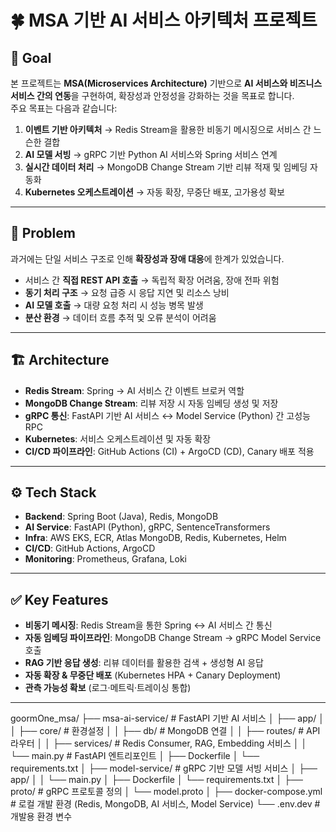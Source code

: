 # 🍀 MSA 기반 AI 서비스 아키텍처 프로젝트

## 📌 Goal
본 프로젝트는 **MSA(Microservices Architecture)** 기반으로 **AI 서비스와 비즈니스 서비스 간의 연동**을 구현하여, 확장성과 안정성을 강화하는 것을 목표로 합니다.  
주요 목표는 다음과 같습니다:
1. **이벤트 기반 아키텍처** → Redis Stream을 활용한 비동기 메시징으로 서비스 간 느슨한 결합  
2. **AI 모델 서빙** → gRPC 기반 Python AI 서비스와 Spring 서비스 연계  
3. **실시간 데이터 처리** → MongoDB Change Stream 기반 리뷰 적재 및 임베딩 자동화  
4. **Kubernetes 오케스트레이션** → 자동 확장, 무중단 배포, 고가용성 확보  

---

## 🚨 Problem
과거에는 단일 서비스 구조로 인해 **확장성과 장애 대응**에 한계가 있었습니다.  

- 서비스 간 **직접 REST API 호출** → 독립적 확장 어려움, 장애 전파 위험  
- **동기 처리 구조** → 요청 급증 시 응답 지연 및 리소스 낭비  
- **AI 모델 호출** → 대량 요청 처리 시 성능 병목 발생  
- **분산 환경** → 데이터 흐름 추적 및 오류 분석이 어려움  

---

## 🏗️ Architecture
- **Redis Stream**: Spring → AI 서비스 간 이벤트 브로커 역할  
- **MongoDB Change Stream**: 리뷰 저장 시 자동 임베딩 생성 및 저장  
- **gRPC 통신**: FastAPI 기반 AI 서비스 ↔ Model Service (Python) 간 고성능 RPC  
- **Kubernetes**: 서비스 오케스트레이션 및 자동 확장  
- **CI/CD 파이프라인**: GitHub Actions (CI) + ArgoCD (CD), Canary 배포 적용  

---

## ⚙️ Tech Stack
- **Backend**: Spring Boot (Java), Redis, MongoDB  
- **AI Service**: FastAPI (Python), gRPC, SentenceTransformers  
- **Infra**: AWS EKS, ECR, Atlas MongoDB, Redis, Kubernetes, Helm  
- **CI/CD**: GitHub Actions, ArgoCD  
- **Monitoring**: Prometheus, Grafana, Loki  

---

## ✅ Key Features
- **비동기 메시징**: Redis Stream을 통한 Spring ↔ AI 서비스 간 통신  
- **자동 임베딩 파이프라인**: MongoDB Change Stream → gRPC Model Service 호출  
- **RAG 기반 응답 생성**: 리뷰 데이터를 활용한 검색 + 생성형 AI 응답  
- **자동 확장 & 무중단 배포** (Kubernetes HPA + Canary Deployment)  
- **관측 가능성 확보** (로그·메트릭·트레이싱 통합)  

---

goormOne_msa/
├── msa-ai-service/            # FastAPI 기반 AI 서비스
│   ├── app/
│   │   ├── core/              # 환경설정
│   │   ├── db/                # MongoDB 연결
│   │   ├── routes/            # API 라우터
│   │   ├── services/          # Redis Consumer, RAG, Embedding 서비스
│   │   └── main.py            # FastAPI 엔트리포인트
│   ├── Dockerfile
│   └── requirements.txt
│
├── model-service/             # gRPC 기반 모델 서빙 서비스
│   ├── app/
│   │   └── main.py
│   ├── Dockerfile
│   └── requirements.txt
│
├── proto/                     # gRPC 프로토콜 정의
│   └── model.proto
│
├── docker-compose.yml         # 로컬 개발 환경 (Redis, MongoDB, AI 서비스, Model Service)
└── .env.dev                   # 개발용 환경 변수

